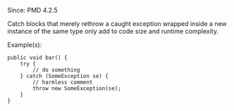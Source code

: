 Since: PMD 4.2.5

Catch blocks that merely rethrow a caught exception wrapped inside a new instance of the same type only add to
code size and runtime complexity.

Example(s):
```
public void bar() {
    try {
        // do something
    } catch (SomeException se) {
        // harmless comment
        throw new SomeException(se);
    }
}
```
